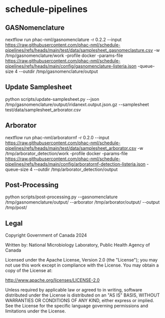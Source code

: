 # schedule-pipelines

## GASNomenclature

nextflow run phac-nml/gasnomenclature -r 0.2.2 --input https://raw.githubusercontent.com/phac-nml/schedule-pipelines/refs/heads/main/test/data/samplesheet_gasnomeclasture.csv -w /tmp/gasnomenclature/work -profile docker -params-file https://raw.githubusercontent.com/phac-nml/schedule-pipelines/refs/heads/main/config/gasnomenclature-listeria.json -queue-size 4 --outdir /tmp/gasnomenclature/output

## Update Samplesheet

python scripts/update-samplesheet.py --json /tmp/gasnomenclature/output/iridanext.output.json.gz --samplesheet test/data/samplesheet_arborator.csv

## Arborator

nextflow run phac-nml/arboratornf -r 0.2.0 --input https://raw.githubusercontent.com/phac-nml/schedule-pipelines/refs/heads/main/test/data/samplesheet_arborator.csv -w /tmp/arborator_detection/work -profile docker -params-file https://raw.githubusercontent.com/phac-nml/schedule-pipelines/refs/heads/main/config/arboratornf-detection-listeria.json -queue-size 4 --outdir /tmp/arborator_detection/output

## Post-Processing

python scripts/post-processing.py --gasnomenclature /tmp/gasnomenclature/output/ --arborator /tmp/arborator/output/ --output /tmp/post/

## Legal

Copyright Government of Canada 2024

Written by: National Microbiology Laboratory, Public Health Agency of Canada

Licensed under the Apache License, Version 2.0 (the "License"); you may not use
this work except in compliance with the License. You may obtain a copy of the
License at:

http://www.apache.org/licenses/LICENSE-2.0

Unless required by applicable law or agreed to in writing, software distributed
under the License is distributed on an "AS IS" BASIS, WITHOUT WARRANTIES OR
CONDITIONS OF ANY KIND, either express or implied. See the License for the
specific language governing permissions and limitations under the License.